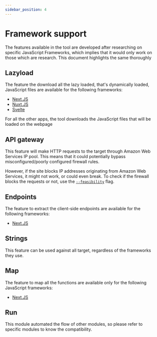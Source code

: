 ```yaml
---
sidebar_position: 4
---
```


# Framework support

The features available in the tool are developed after researching on specific JavaScript Frameworks, which implies that it would only work on those which are research. This document highlights the same thoroughly

## Lazyload

The feature the download all the lazy loaded, that's dynamically loaded, JavaScript files are available for the following frameworks:

- [Next.JS](https://nextjs.org)
- [Nuxt.JS](https://nuxt.com)
- [Svelte](https://svelte.dev)

For all the other apps, the tool downloads the JavaScript files that will be loaded on the webpage

## API gateway

This feature will make HTTP requests to the target through Amazon Web Services IP pool. This means that it could potentially bypass misconfigured/poorly configured firewall rules.

However, if the site blocks IP addresses originating from Amazon Web Services, it might not work, or could even break. To check if the firewall blocks the requests or not, use the [`--feasibility`](./modules/api-gateway.md#check-feasibility) flag.

## Endpoints

The feature to extract the client-side endpoints are available for the following frameworks:

- [Next.JS](https://nextjs.org)

## Strings

This feature can be used against all target, regardless of the frameworks they use.

## Map

The feature to map all the functions are available only for the following JavaScript frameworks:

- [Next.JS](https://nextjs.org)

## Run

This module automated the flow of other modules, so please refer to specific modules to know the compatibility.
